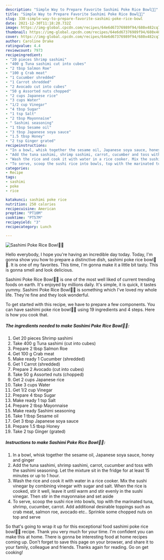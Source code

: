 ```yaml
---
description: "Simple Way to Prepare Favorite Sashimi Poke Rice Bowl🍣🍚"
title: "Simple Way to Prepare Favorite Sashimi Poke Rice Bowl🍣🍚"
slug: 338-simple-way-to-prepare-favorite-sashimi-poke-rice-bowl
date: 2021-12-30T11:18:20.732Z
image: https://img-global.cpcdn.com/recipes/64e6d67376989f94/680x482cq70/sashimi-poke-rice-bowl🍣🍚-recipe-main-photo.jpg
thumbnail: https://img-global.cpcdn.com/recipes/64e6d67376989f94/680x482cq70/sashimi-poke-rice-bowl🍣🍚-recipe-main-photo.jpg
cover: https://img-global.cpcdn.com/recipes/64e6d67376989f94/680x482cq70/sashimi-poke-rice-bowl🍣🍚-recipe-main-photo.jpg
author: Caroline Drake
ratingvalue: 4.4
reviewcount: 7973
recipeingredient:
- "20 pieces Shrimp sashimi"
- "400 g Tuna sashimi cut into cubes"
- "2 tbsp Salmon Roe"
- "100 g Crab meat"
- "1 Cucumber shredded"
- "1 Carrot shredded"
- "2 Avocado cut into cubes"
- "50 g Assorted nuts chopped"
- "2 cups Japanese rice"
- "3 cups Water"
- "1/2 cup Vinegar"
- "4 tbsp Sugar"
- "1 tsp Salt"
- "2 tbsp Mayonnaise"
- " Sashimi seasoning"
- "1 tbsp Sesame oil"
- "3 tbsp Japanese soya sauce"
- "1.5 tbsp Honey"
- "2 tsp Ginger grated"
recipeinstructions:
- "In a bowl, whisk together the sesame oil, Japanese soya sauce, honey and ginger"
- "Add the tuna sashimi, shrimp sashimi, carrot, cucumber and toss with the sashimi seasoning. Let the mixture sit in the fridge for at least 15 minutes or up to 1 hour."
- "Wash the rice and cook it with water in a rice cooker. Mix the sushi vinegar by combining vinegar with sugar and salt. When the rice is cooked, stir it well, leave it until warm and stir evenly in the sushi vinegar. Then stir in the mayonnaise and set aside"
- "To serve, scoop the sushi rice into bowls, top with the marinated tuna, shrimp, cucumber, carrot. Add additional desirable toppings such as crab meat, salmon roe, avocado etc.. Sprinkle some chopped nuts on top and serve"
categories:
- Recipe
tags:
- sashimi
- poke
- rice

katakunci: sashimi poke rice 
nutrition: 250 calories
recipecuisine: American
preptime: "PT10M"
cooktime: "PT57M"
recipeyield: "3"
recipecategory: Lunch

---
```



![Sashimi Poke Rice Bowl🍣🍚](https://img-global.cpcdn.com/recipes/64e6d67376989f94/680x482cq70/sashimi-poke-rice-bowl🍣🍚-recipe-main-photo.jpg)

Hello everybody, I hope you're having an incredible day today. Today, I'm gonna show you how to prepare a distinctive dish, sashimi poke rice bowl🍣🍚. It is one of my favorites. This time, I'm gonna make it a little bit tasty. This is gonna smell and look delicious.

Sashimi Poke Rice Bowl🍣🍚 is one of the most well liked of current trending foods on earth. It's enjoyed by millions daily. It's simple, it is quick, it tastes yummy. Sashimi Poke Rice Bowl🍣🍚 is something which I've loved my whole life. They're fine and they look wonderful.




To get started with this recipe, we have to prepare a few components. You can have sashimi poke rice bowl🍣🍚 using 19 ingredients and 4 steps. Here is how you cook that.

<!--inarticleads1-->

##### The ingredients needed to make Sashimi Poke Rice Bowl🍣🍚:

1. Get 20 pieces Shrimp sashimi
1. Take 400 g Tuna sashimi (cut into cubes)
1. Prepare 2 tbsp Salmon Roe
1. Get 100 g Crab meat
1. Make ready 1 Cucumber (shredded)
1. Get 1 Carrot (shredded)
1. Prepare 2 Avocado (cut into cubes)
1. Take 50 g Assorted nuts (chopped)
1. Get 2 cups Japanese rice
1. Take 3 cups Water
1. Get 1/2 cup Vinegar
1. Prepare 4 tbsp Sugar
1. Make ready 1 tsp Salt
1. Prepare 2 tbsp Mayonnaise
1. Make ready  Sashimi seasoning
1. Take 1 tbsp Sesame oil
1. Get 3 tbsp Japanese soya sauce
1. Prepare 1.5 tbsp Honey
1. Take 2 tsp Ginger (grated)




<!--inarticleads2-->

##### Instructions to make Sashimi Poke Rice Bowl🍣🍚:

1. In a bowl, whisk together the sesame oil, Japanese soya sauce, honey and ginger
1. Add the tuna sashimi, shrimp sashimi, carrot, cucumber and toss with the sashimi seasoning. Let the mixture sit in the fridge for at least 15 minutes or up to 1 hour.
1. Wash the rice and cook it with water in a rice cooker. Mix the sushi vinegar by combining vinegar with sugar and salt. When the rice is cooked, stir it well, leave it until warm and stir evenly in the sushi vinegar. Then stir in the mayonnaise and set aside
1. To serve, scoop the sushi rice into bowls, top with the marinated tuna, shrimp, cucumber, carrot. Add additional desirable toppings such as crab meat, salmon roe, avocado etc.. Sprinkle some chopped nuts on top and serve




So that's going to wrap it up for this exceptional food sashimi poke rice bowl🍣🍚 recipe. Thank you very much for your time. I'm confident you can make this at home. There is gonna be interesting food at home recipes coming up. Don't forget to save this page on your browser, and share it to your family, colleague and friends. Thanks again for reading. Go on get cooking!
